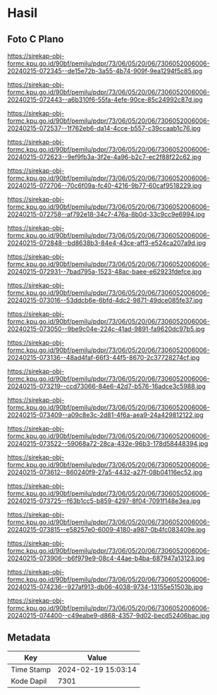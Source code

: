 # Hasil

## Foto C Plano

https://sirekap-obj-formc.kpu.go.id/90bf/pemilu/pdpr/73/06/05/20/06/7306052006006-20240215-072345--de15e72b-3a55-4b74-909f-9ea1294f5c85.jpg

https://sirekap-obj-formc.kpu.go.id/90bf/pemilu/pdpr/73/06/05/20/06/7306052006006-20240215-072443--a6b310f6-55fa-4efe-90ce-85c24992c87d.jpg

https://sirekap-obj-formc.kpu.go.id/90bf/pemilu/pdpr/73/06/05/20/06/7306052006006-20240215-072537--1f762eb6-da14-4cce-b557-c39ccaab1c76.jpg

https://sirekap-obj-formc.kpu.go.id/90bf/pemilu/pdpr/73/06/05/20/06/7306052006006-20240215-072623--9ef9fb3a-3f2e-4a96-b2c7-ec2f88f22c62.jpg

https://sirekap-obj-formc.kpu.go.id/90bf/pemilu/pdpr/73/06/05/20/06/7306052006006-20240215-072706--70c6f09a-fc40-4216-9b77-60caf9518229.jpg

https://sirekap-obj-formc.kpu.go.id/90bf/pemilu/pdpr/73/06/05/20/06/7306052006006-20240215-072758--af792e18-34c7-476a-8b0d-33c9cc9e6994.jpg

https://sirekap-obj-formc.kpu.go.id/90bf/pemilu/pdpr/73/06/05/20/06/7306052006006-20240215-072848--bd8638b3-84e4-43ce-aff3-e524ca207a9d.jpg

https://sirekap-obj-formc.kpu.go.id/90bf/pemilu/pdpr/73/06/05/20/06/7306052006006-20240215-072931--7bad795a-1523-48ac-baee-e62923fdefce.jpg

https://sirekap-obj-formc.kpu.go.id/90bf/pemilu/pdpr/73/06/05/20/06/7306052006006-20240215-073016--53ddcb6e-6bfd-4dc2-9871-49dce085fe37.jpg

https://sirekap-obj-formc.kpu.go.id/90bf/pemilu/pdpr/73/06/05/20/06/7306052006006-20240215-073050--9be9c04e-224c-41ad-9891-fa9620dc97b5.jpg

https://sirekap-obj-formc.kpu.go.id/90bf/pemilu/pdpr/73/06/05/20/06/7306052006006-20240215-073136--48ad4faf-66f3-44f5-8670-2c37728274cf.jpg

https://sirekap-obj-formc.kpu.go.id/90bf/pemilu/pdpr/73/06/05/20/06/7306052006006-20240215-073219--ccd73066-84e6-42d7-b576-16adce3c5988.jpg

https://sirekap-obj-formc.kpu.go.id/90bf/pemilu/pdpr/73/06/05/20/06/7306052006006-20240215-073409--a09c8e3c-2d81-4f6a-aea9-24a429812122.jpg

https://sirekap-obj-formc.kpu.go.id/90bf/pemilu/pdpr/73/06/05/20/06/7306052006006-20240215-073522--59068a72-28ca-432e-96b3-178d58448394.jpg

https://sirekap-obj-formc.kpu.go.id/90bf/pemilu/pdpr/73/06/05/20/06/7306052006006-20240215-073612--860240f9-27a5-4432-a27f-08b04116ec52.jpg

https://sirekap-obj-formc.kpu.go.id/90bf/pemilu/pdpr/73/06/05/20/06/7306052006006-20240215-073725--f63b1cc5-b859-4297-8f04-7091f148e3ea.jpg

https://sirekap-obj-formc.kpu.go.id/90bf/pemilu/pdpr/73/06/05/20/06/7306052006006-20240215-073815--e58257e0-6009-4180-a987-0b4fc083409e.jpg

https://sirekap-obj-formc.kpu.go.id/90bf/pemilu/pdpr/73/06/05/20/06/7306052006006-20240215-073906--b6f979e9-08c4-44ae-b4ba-687947a13123.jpg

https://sirekap-obj-formc.kpu.go.id/90bf/pemilu/pdpr/73/06/05/20/06/7306052006006-20240215-074236--927af913-db06-4038-9734-13155e51503b.jpg

https://sirekap-obj-formc.kpu.go.id/90bf/pemilu/pdpr/73/06/05/20/06/7306052006006-20240215-074400--c49eabe9-d868-4357-9d02-becd52406bac.jpg


## Metadata

| Key        | Value               |
| ---------- | ------------------- |
| Time Stamp | 2024-02-19 15:03:14 |
| Kode Dapil | 7301                |



